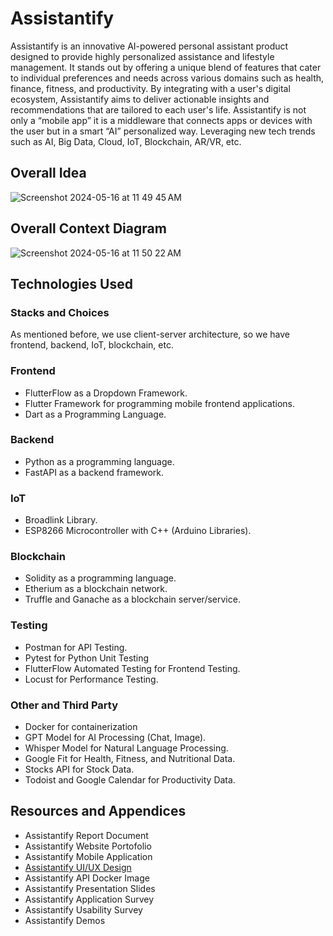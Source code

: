 # Assistantify 

Assistantify is an innovative AI-powered personal assistant product designed to provide highly personalized assistance and lifestyle management. It stands out by offering a unique blend of features that cater to individual preferences and needs across various domains such as health, finance, fitness, and productivity. By integrating with a user's digital ecosystem, Assistantify aims to deliver actionable insights and recommendations that are tailored to each user's life. Assistantify is not only a “mobile app” it is a middleware that connects apps or devices with the user but in a smart “AI” personalized way. Leveraging new tech trends such as AI, Big Data, Cloud, IoT, Blockchain, AR/VR, etc.

## Overall Idea

![Screenshot 2024-05-16 at 11 49 45 AM](https://github.com/AnmarHani/Assistantify/assets/76432762/03b3a1b5-fb72-4fed-9d1e-607623946134)

## Overall Context Diagram

![Screenshot 2024-05-16 at 11 50 22 AM](https://github.com/AnmarHani/Assistantify/assets/76432762/38015855-cf09-4d26-b0e0-3353377359fc)

## Technologies Used
### Stacks and Choices
As mentioned before, we use client-server architecture, so we have frontend, backend, IoT, blockchain, etc.

### Frontend
-	FlutterFlow as a Dropdown Framework.
-	Flutter Framework for programming mobile frontend applications.
-	Dart as a Programming Language.
### Backend
-	Python as a programming language.
-	FastAPI as a backend framework.
### IoT
-	Broadlink Library.
-	ESP8266 Microcontroller with C++ (Arduino Libraries).
### Blockchain
-	Solidity as a programming language.
-	Etherium as a blockchain network.
-	Truffle and Ganache as a blockchain server/service.
### Testing
-	Postman for API Testing.
-	Pytest for Python Unit Testing
-	FlutterFlow Automated Testing for Frontend Testing.
-	Locust for Performance Testing.
### Other and Third Party
-	Docker for containerization
-	GPT Model for AI Processing (Chat, Image).
-	Whisper Model for Natural Language Processing.
-	Google Fit for Health, Fitness, and Nutritional Data.
-	Stocks API for Stock Data.
-	Todoist and Google Calendar for Productivity Data.

## Resources and Appendices
- Assistantify Report Document
- Assistantify Website Portofolio
- Assistantify Mobile Application
- [Assistantify UI/UX Design](https://www.figma.com/design/8URmvkc1i4al4VVC1VRi77/M%26A?node-id=633-3262&t=RPuHQ154oMqLt1LM-1)
- Assistantify API Docker Image
- Assistantify Presentation Slides
- Assistantify Application Survey
- Assistantify Usability Survey
- Assistantify Demos
